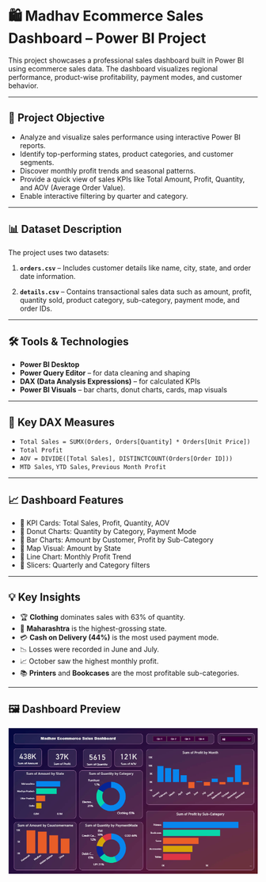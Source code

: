 # 🛍️ Madhav Ecommerce Sales Dashboard – Power BI Project

This project showcases a professional sales dashboard built in Power BI using ecommerce sales data. The dashboard visualizes regional performance, product-wise profitability, payment modes, and customer behavior.

---

## 🎯 Project Objective

- Analyze and visualize sales performance using interactive Power BI reports.
- Identify top-performing states, product categories, and customer segments.
- Discover monthly profit trends and seasonal patterns.
- Provide a quick view of sales KPIs like Total Amount, Profit, Quantity, and AOV (Average Order Value).
- Enable interactive filtering by quarter and category.

---

## 📊 Dataset Description

The project uses two datasets:

1. **`orders.csv`** – Includes customer details like name, city, state, and order date information.

2. **`details.csv`** – Contains transactional sales data such as amount, profit, quantity sold, product category, sub-category, payment mode, and order IDs.


---

## 🛠️ Tools & Technologies

- **Power BI Desktop**
- **Power Query Editor** – for data cleaning and shaping
- **DAX (Data Analysis Expressions)** – for calculated KPIs
- **Power BI Visuals** – bar charts, donut charts, cards, map visuals

---

## 🧮 Key DAX Measures

- `Total Sales = SUMX(Orders, Orders[Quantity] * Orders[Unit Price])`
- `Total Profit`
- `AOV = DIVIDE([Total Sales], DISTINCTCOUNT(Orders[Order ID]))`
- `MTD Sales`, `YTD Sales`, `Previous Month Profit`

---

## 📈 Dashboard Features

- 🔹 KPI Cards: Total Sales, Profit, Quantity, AOV
- 🔹 Donut Charts: Quantity by Category, Payment Mode
- 🔹 Bar Charts: Amount by Customer, Profit by Sub-Category
- 🔹 Map Visual: Amount by State
- 🔹 Line Chart: Monthly Profit Trend
- 🔹 Slicers: Quarterly and Category filters

---

## 💡 Key Insights

- 🏆 **Clothing** dominates sales with 63% of quantity.
- 📍 **Maharashtra** is the highest-grossing state.
- 💳 **Cash on Delivery (44%)** is the most used payment mode.
- 📉 Losses were recorded in June and July.
- 📈 October saw the highest monthly profit.
- 📚 **Printers** and **Bookcases** are the most profitable sub-categories.

---


## 🖼️ Dashboard Preview

![Dashboard Screenshot](dashboard_img.png)



